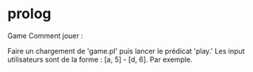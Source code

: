 prolog
======

Game
Comment jouer :

Faire un chargement de 'game.pl' puis lancer le prédicat 'play.'
Les input utilisateurs sont de la forme :
[a, 5] - [d, 6].
Par exemple.
